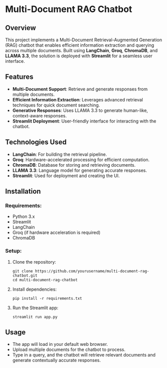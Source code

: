 # Multi-Document RAG Chatbot

## Overview
This project implements a Multi-Document Retrieval-Augmented Generation (RAG) chatbot that enables efficient information extraction and querying across multiple documents. Built using **LangChain**, **Groq**, **ChromaDB**, and **LLAMA 3.3**, the solution is deployed with **Streamlit** for a seamless user interface.

## Features
- **Multi-Document Support**: Retrieve and generate responses from multiple documents.
- **Efficient Information Extraction**: Leverages advanced retrieval techniques for quick document searching.
- **Generative Responses**: Uses LLAMA 3.3 to generate human-like, context-aware responses.
- **Streamlit Deployment**: User-friendly interface for interacting with the chatbot.

## Technologies Used
- **LangChain**: For building the retrieval pipeline.
- **Groq**: Hardware-accelerated processing for efficient computation.
- **ChromaDB**: Database for storing and retrieving documents.
- **LLAMA 3.3**: Language model for generating accurate responses.
- **Streamlit**: Used for deployment and creating the UI.

## Installation

### Requirements:
- Python 3.x
- Streamlit
- LangChain
- Groq (if hardware acceleration is required)
- ChromaDB

### Setup:
1. Clone the repository:
   ```
   git clone https://github.com/yourusername/multi-document-rag-chatbot.git
   cd multi-document-rag-chatbot
   ```
2. Install dependencies:
   ```
   pip install -r requirements.txt
   ```

3. Run the Streamlit app:
   ```
   streamlit run app.py
   ```

## Usage
- The app will load in your default web browser.
- Upload multiple documents for the chatbot to process.
- Type in a query, and the chatbot will retrieve relevant documents and generate contextually accurate responses.
